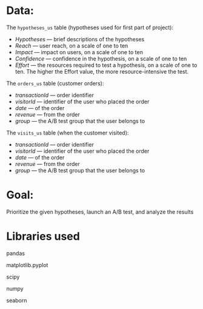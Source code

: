 # Data: 

The `hypotheses_us` table (hypotheses used for first part of project):

- *Hypotheses* — brief descriptions of the hypotheses
- *Reach* — user reach, on a scale of one to ten
- *Impact* — impact on users, on a scale of one to ten
- *Confidence* — confidence in the hypothesis, on a scale of one to ten
- *Effort* — the resources required to test a hypothesis, on a scale of one to ten. The higher the Effort value, the more resource-intensive the test.


The `orders_us` table (customer orders):

- *transactionId* — order identifier
- *visitorId* — identifier of the user who placed the order
- *date* — of the order
- *revenue* — from the order
- *group* — the A/B test group that the user belongs to


The `visits_us` table (when the customer visited):

- *transactionId* — order identifier
- *visitorId* — identifier of the user who placed the order
- *date* — of the order
- *revenue* — from the order
- *group* — the A/B test group that the user belongs to


# Goal:
Prioritize the given hypotheses, launch an A/B test, and analyze the results

# Libraries used
pandas

matplotlib.pyplot

scipy

numpy

seaborn
